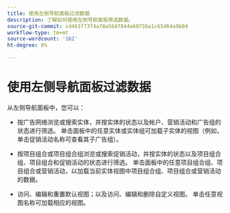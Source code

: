 ```yaml
---
title: 使用左侧导航面板过滤数据
description: 了解如何使用左侧导航面板筛选数据。
source-git-commit: cd461f73f4a70a5647844a6075ba1c65d64a9b04
workflow-type: tm+mt
source-wordcount: '162'
ht-degree: 0%

---
```


# 使用左侧导航面板过滤数据

从左侧导航面板中，您可以：

* 按广告网络浏览或搜索实体，并按实体的状态以及帐户、营销活动和广告组的状态进行筛选。 单击面板中的任意实体或实体组可加载子实体的视图（例如，单击促销活动名称可查看其子广告组）。

* 按项目组合或项目组合组浏览或搜索促销活动，并按实体的状态以及项目组合组、项目组合和促销活动的状态进行筛选。 单击面板中的任意项目组合组、项目组合或营销活动，以加载当前实体视图中项目组合组、项目组合或营销活动的数据。

* 访问、编辑和重置默认视图；以及访问、编辑和删除自定义视图。 单击任意视图名称可加载相应的视图。
